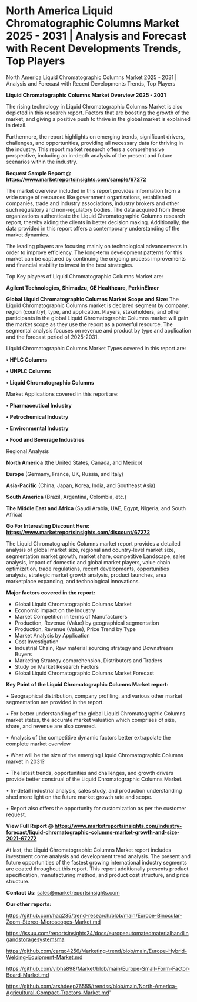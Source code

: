# North America Liquid Chromatographic Columns Market 2025 - 2031 | Analysis and Forecast with Recent Developments Trends, Top Players
North America Liquid Chromatographic Columns Market 2025 - 2031 | Analysis and Forecast with Recent Developments Trends, Top Players

<Strong> Liquid Chromatographic Columns Market Overview 2025 - 2031</strong>

The rising technology in Liquid Chromatographic Columns Market is also depicted in this research report. Factors that are boosting the growth of the market, and giving a positive push to thrive in the global market is explained in detail.

Furthermore, the report highlights on emerging trends, significant drivers, challenges, and opportunities, providing all necessary data for thriving in the industry. This report market research offers a comprehensive perspective, including an in-depth analysis of the present and future scenarios within the industry.

<strong>Request Sample Report @ <a href=https://www.marketreportsinsights.com/sample/67272>https://www.marketreportsinsights.com/sample/67272</a></strong>

The market overview included in this report provides information from a wide range of resources like government organizations, established companies, trade and industry associations, industry brokers and other such regulatory and non-regulatory bodies. The data acquired from these organizations authenticate the Liquid Chromatographic Columns research report, thereby aiding the clients in better decision making. Additionally, the data provided in this report offers a contemporary understanding of the market dynamics.

The leading players are focusing mainly on technological advancements in order to improve efficiency. The long-term development patterns for this market can be captured by continuing the ongoing process improvements and financial stability to invest in the best strategies.

Top Key players of Liquid Chromatographic Columns Market are:

<strong>Agilent Technologies, Shimadzu, GE Healthcare, PerkinElmer</strong>

<strong><b>Global Liquid Chromatographic Columns Market Scope and Size:</b></strong>
The Liquid Chromatographic Columns market is declared segment by company, region (country), type, and application. Players, stakeholders, and other participants in the global Liquid Chromatographic Columns market will gain the market scope as they use the report as a powerful resource. The segmental analysis focuses on revenue and product by type and application and the forecast period of 2025-2031.

Liquid Chromatographic Columns Market Types covered in this report are:

<strong>• HPLC Columns

• UHPLC Columns

• Liquid Chromatographic Columns</strong>

Market Applications covered in this report are:

<strong>• Pharmaceutical Industry

• Petrochemical Industry

• Environmental Industry

• Food and Beverage Industries</strong> 

Regional Analysis

<strong>North America</strong> (the United States, Canada, and Mexico)

<strong>Europe</strong> (Germany, France, UK, Russia, and Italy)

<strong>Asia-Pacific</strong> (China, Japan, Korea, India, and Southeast Asia)

<strong>South America</strong> (Brazil, Argentina, Colombia, etc.)

<strong>The Middle East and Africa</strong> (Saudi Arabia, UAE, Egypt, Nigeria, and South Africa)

<strong>Go For Interesting Discount Here: <a href=https://www.marketreportsinsights.com/discount/67272>https://www.marketreportsinsights.com/discount/67272</a></strong>

The Liquid Chromatographic Columns market report provides a detailed analysis of global market size, regional and country-level market size, segmentation market growth, market share, competitive Landscape, sales analysis, impact of domestic and global market players, value chain optimization, trade regulations, recent developments, opportunities analysis, strategic market growth analysis, product launches, area marketplace expanding, and technological innovations.

<strong><b>Major factors covered in the report:</b></strong>
<ul>
  <li>Global Liquid Chromatographic Columns Market </li>
  <li>Economic Impact on the Industry</li>
  <li>Market Competition in terms of Manufacturers</li>
  <li>Production, Revenue (Value) by geographical segmentation</li>
  <li>Production, Revenue (Value), Price Trend by Type</li>
  <li>Market Analysis by Application</li>
  <li>Cost Investigation</li>
  <li>Industrial Chain, Raw material sourcing strategy and Downstream Buyers</li>
  <li>Marketing Strategy comprehension, Distributors and Traders</li>
  <li>Study on Market Research Factors</li>
  <li>Global Liquid Chromatographic Columns Market Forecast</li>
</ul>

<strong><b>Key Point of the Liquid Chromatographic Columns Market report:</b></strong>

• Geographical distribution, company profiling, and various other market segmentation are provided in the report.

• For better understanding of the global Liquid Chromatographic Columns market status, the accurate market valuation which comprises of size, share, and revenue are also covered.

• Analysis of the competitive dynamic factors better extrapolate the complete market overview

• What will be the size of the emerging Liquid Chromatographic Columns market in 2031?

• The latest trends, opportunities and challenges, and growth drivers provide better construal of the Liquid Chromatographic Columns Market.

• In-detail industrial analysis, sales study, and production understanding shed more light on the future market growth rate and scope.

• Report also offers the opportunity for customization as per the customer request.

<strong><b>View Full Report @ <a href=https://www.marketreportsinsights.com/industry-forecast/liquid-chromatographic-columns-market-growth-and-size-2021-67272>https://www.marketreportsinsights.com/industry-forecast/liquid-chromatographic-columns-market-growth-and-size-2021-67272</a></b></strong>


At last, the Liquid Chromatographic Columns Market report includes investment come analysis and development trend analysis. The present and future opportunities of the fastest growing international industry segments are coated throughout this report. This report additionally presents product specification, manufacturing method, and product cost structure, and price structure.

<strong>Contact Us:</strong>
sales@marketreportsinsights.com

<strong>Our other reports:</strong>

<a href=https://github.com/haq235/trend-research/blob/main/Europe-Binocular-Zoom-Stereo-Microscopes-Market.md>https://github.com/haq235/trend-research/blob/main/Europe-Binocular-Zoom-Stereo-Microscopes-Market.md</a>

<a href=https://issuu.com/reportsinsights24/docs/europeautomatedmaterialhandlingandstoragesystemsma>https://issuu.com/reportsinsights24/docs/europeautomatedmaterialhandlingandstoragesystemsma</a>

<a href=https://github.com/cargo4256/Marketing-trend/blob/main/Europe-Hybrid-Welding-Equipment-Market.md>https://github.com/cargo4256/Marketing-trend/blob/main/Europe-Hybrid-Welding-Equipment-Market.md</a>

<a href=https://github.com/vibha898/Market/blob/main/Europe-Small-Form-Factor-Board-Market.md>https://github.com/vibha898/Market/blob/main/Europe-Small-Form-Factor-Board-Market.md</a>

<a href=https://github.com/arshdeep76555/trendss/blob/main/North-America-Agricultural-Compact-Tractors-Market.md>https://github.com/arshdeep76555/trendss/blob/main/North-America-Agricultural-Compact-Tractors-Market.md</a>"
